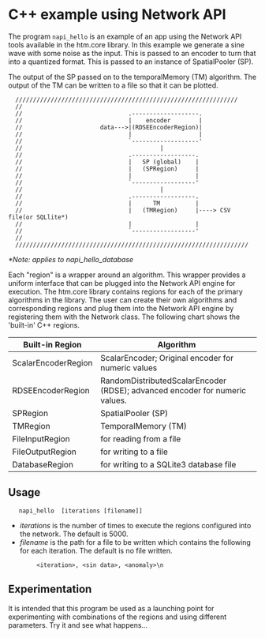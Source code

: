 ﻿# C++ example using Network API
The program `napi_hello` is an example of an app using the Network API tools 
available in the htm.core library.  In this example we generate a sine wave 
with some noise as the input.  This is passed to an encoder to turn that 
into a quantized format.  This is passed to an instance of SpatialPooler (SP).  

The output of the SP passed on to the temporalMemory (TM)  algorithm.  The 
output of the TM can be written to a file so that it can be plotted.

```
  ///////////////////////////////////////////////////////////////
  //
  //                              .-------------------.
  //                              |    encoder        |
  //                      data--->|(RDSEEncoderRegion)|
  //                              |                   |
  //                              `-------------------'
  //                                       |
  //                              .------------------.
  //                              |   SP (global)    |
  //                              |   (SPRegion)     |
  //                              |                  |
  //                              `------------------'
  //                                       |
  //                              .------------------.
  //                              |      TM          |
  //                              |   (TMRegion)     |----> CSV file(or SQLlite*)
  //                              |                  |
  //                              `------------------'
  //
  //////////////////////////////////////////////////////////////////
```
*\*Note: applies to napi_hello_database*

Each "region" is a wrapper around an algorithm.  This wrapper provides a uniform interface that can be plugged into the Network API engine for execution. The htm.core library contains regions for each of the primary algorithms in the library. The user can create their own algorithms and corresponding regions and plug them into the Network API engine by registering them with the Network class.  The following chart shows the 'built-in' C++ regions.  
<table>
<thead>
	<tr>
		<th>Built-in Region</th>
		<th>Algorithm</th>
	</tr>
</thead>
<tbody>
	<tr>
		<td>ScalarEncoderRegion</td>
		<td>ScalarEncoder;  Original encoder for numeric values</td>
	</tr>
	<tr>
		<td>RDSEEncoderRegion</td>
		<td>RandomDistributedScalarEncoder (RDSE);  advanced encoder for numeric values.</td>
	</tr>
	<tr>
		<td>SPRegion</td>
		<td>SpatialPooler (SP)</td>
	</tr>
	<tr>
		<td>TMRegion</td>
		<td>TemporalMemory (TM)</td>
	</tr>
	<tr>
		<td>FileInputRegion</td>
		<td>for reading from a file</td>
	</tr>
	<tr>
		<td>FileOutputRegion</td>
		<td>for writing to a file</td>
	</tr>
	<tr>
		<td>DatabaseRegion</td>
		<td>for writing to a SQLite3 database file</td>
	</tr>
</tbody>
</table>

## Usage

```
   napi_hello  [iterations [filename]]
```
- *iterations* is the number of times to execute the regions configured into the network. The default is 5000.
- *filename* is the path for a file to be written which contains the following for each iteration.  The default is no file written.
```
        <iteration>, <sin data>, <anomaly>\n
```


## Experimentation
It is intended that this program be used as a launching point for experimenting with combinations of the regions and using different parameters.  Try it and see what happens...
